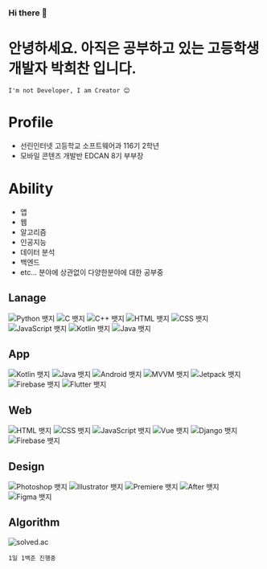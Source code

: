 ### Hi there 👋

# 안녕하세요. 아직은 공부하고 있는 고등학생 개발자 <b>박희찬</b> 입니다.

```
I'm not Developer, I am Creator 😊
```


# Profile
- 선린인터넷 고등학교 소프트웨어과 116기 2학년
- 모바일 콘텐즈 개발반 EDCAN 8기 부부장


# Ability
- 앱
- 웹
- 알고리즘
- 인공지능
- 데이터 분석
- 백엔드
- etc... 분야에 상관없이 다양한분야에 대한 공부중

## Lanage
![Python 뱃지](https://img.shields.io/badge/Python-7/10-3776AB?logo=Python&logoColor=white)
![C 뱃지](https://img.shields.io/badge/C-6/10-A8B9CC?logo=C&logoColor=white)
![C++ 뱃지](https://img.shields.io/badge/C++-5/10-00599C?logo=Cplusplus&logoColor=white)
![HTML 뱃지](https://img.shields.io/badge/HTML-8/10-E34F26?logo=HTML&logoColor=white)
![CSS 뱃지](https://img.shields.io/badge/CSS-6/10-1572B6?logo=CSS&logoColor=white)
![JavaScript 뱃지](https://img.shields.io/badge/JavaScript-8/10-F7DF1E?logo=JavaScript&logoColor=white)
![Kotlin 뱃지](https://img.shields.io/badge/Kotlin-7/10-7F52FF?logo=Kotlin&logoColor=white)
![Java 뱃지](https://img.shields.io/badge/Java-4/10-007396?logo=Java&logoColor=white)

## App
![Kotlin 뱃지](https://img.shields.io/badge/Kotlin-7/10-7F52FF?logo=Kotlin&logoColor=white)
![Java 뱃지](https://img.shields.io/badge/Java-4/10-007396?logo=Java&logoColor=white)
![Android 뱃지](https://img.shields.io/badge/Android-7/10-3DDC84?logo=Android&logoColor=white)
![MVVM 뱃지](https://img.shields.io/badge/MVVM-7/10-3DDC84?logo=MVVM&logoColor=white)
![Jetpack 뱃지](https://img.shields.io/badge/Jetpack-5/10-4285F4?logo=Jetpack&logoColor=white)
![Firebase 뱃지](https://img.shields.io/badge/Firebase-6/10-FFCA28?logo=Firebase&logoColor=white)
![Flutter 뱃지](https://img.shields.io/badge/Flutter-2/10-02569B?logo=Flutter&logoColor=white)

## Web
![HTML 뱃지](https://img.shields.io/badge/HTML-8/10-E34F26?logo=HTML&logoColor=white)
![CSS 뱃지](https://img.shields.io/badge/CSS-6/10-1572B6?logo=CSS&logoColor=white)
![JavaScript 뱃지](https://img.shields.io/badge/JavaScript-8/10-F7DF1E?logo=JavaScript&logoColor=white)
![Vue 뱃지](https://img.shields.io/badge/Vue.js-7/10-4FC08D?logo=Vue.js&logoColor=white)
![Django 뱃지](https://img.shields.io/badge/Django-6/10-092E20?logo=Django&logoColor=white)
![Firebase 뱃지](https://img.shields.io/badge/Firebase-6/10-FFCA28?logo=Firebase&logoColor=white)

## Design
![Photoshop 뱃지](https://img.shields.io/badge/Photoshop-5/10-31A8FF?logo=AdobePhotoshop&logoColor=white)
![Illustrator 뱃지](https://img.shields.io/badge/Illustrator-5/10-FF9A00?logo=AdobeIllustrator&logoColor=white)
![Premiere 뱃지](https://img.shields.io/badge/PremierePro-3/10-9999FF?logo=AdobePremierePro&logoColor=white)
![After 뱃지](https://img.shields.io/badge/AfterEffects-3/10-9999FF?logo=AdobeAfterEffects&logoColor=white)
![Figma 뱃지](https://img.shields.io/badge/Figma-7/10-F24E1E?logo=Figma&logoColor=white)

## Algorithm
![solved.ac](http://mazandi.herokuapp.com/api?handle=ckstmznf&theme=dark")

```1일 1백준 진행중```

<!-- [![Solved 뱃지.ac
프로필](http://mazassumnida.wtf/api/v2/generate_badge?boj=ckstmznf)](https://solved.ac/ckstmznf) -->